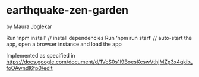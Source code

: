 # earthquake-zen-garden
by Maura Joglekar

Run ‘npm install’ // install dependencies
Run ‘npm run start’ // auto-start the app, open a browser instance and load the app

Implemented as specified in https://docs.google.com/document/d/1VcS0s1l9BoesKcswVthjMZp3x4qkib_foOAwndl6fp0/edit


